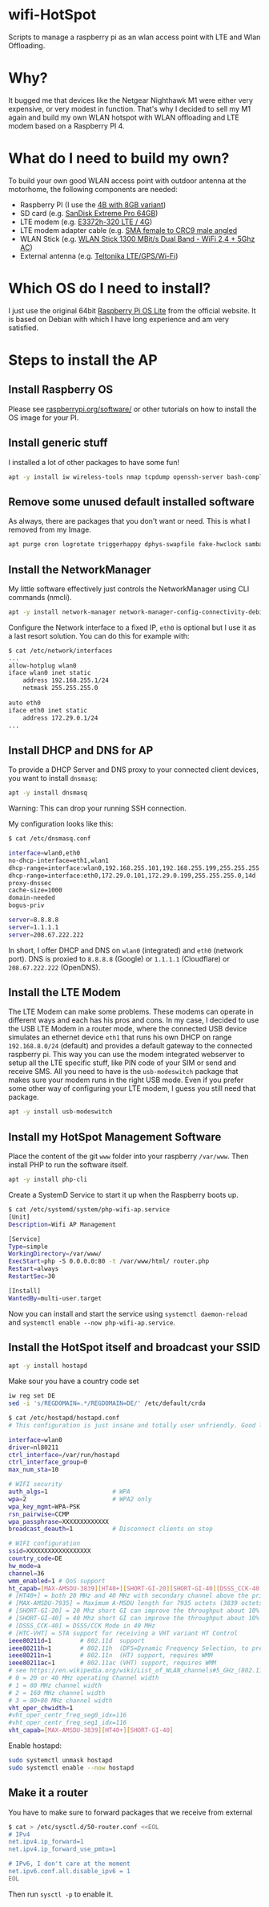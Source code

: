 # wifi-HotSpot
Scripts to manage a raspberry pi as an wlan access point with LTE and Wlan Offloading.

# Why?
It bugged me that devices like the Netgear Nighthawk M1 were either very expensive, or very modest in function.
That's why I decided to sell my M1 again and build my own WLAN hotspot with WLAN offloading and LTE modem based on a Raspberry PI 4.

# What do I need to build my own?
To build your own good WLAN access point with outdoor antenna at the motorhome, the following components are needed:
- Raspberry PI (I use the [4B with 8GB variant](https://www.amazon.de/gp/product/B0899VXM8F))
- SD card (e.g. [SanDisk Extreme Pro 64GB](https://www.amazon.de/gp/product/B07G3GMRYF))
- LTE modem (e.g. [E3372h-320 LTE / 4G](https://www.amazon.de/gp/product/B013UURTL4))
- LTE modem adapter cable (e.g. [SMA female to CRC9 male angled](https://www.amazon.de/gp/product/B091YGRLB4)
- WLAN Stick (e.g. [WLAN Stick 1300 MBit/s Dual Band - WiFi 2,4 + 5Ghz AC](https://www.amazon.de/gp/product/B08N89K14L))
- External antenna (e.g. [Teltonika LTE/GPS/Wi-Fi](https://www.amazon.de/gp/product/B07HSYP97L))

# Which OS do I need to install?
I just use the original 64bit [Raspberry Pi OS Lite](https://www.raspberrypi.org/software/operating-systems/) from the official website.
It is based on Debian with which I have long experience and am very satisfied.

# Steps to install the AP

## Install Raspberry OS
Please see [raspberrypi.org/software/](https://www.raspberrypi.org/software/) or other tutorials on how to install the OS image for your PI.

## Install generic stuff
I installed a lot of other packages to have some fun!

```bash
apt -y install iw wireless-tools nmap tcpdump openssh-server bash-completion 
```

## Remove some unused default installed software
As always, there are packages that you don't want or need. This is what I removed from my Image.

```bash
apt purge cron logrotate triggerhappy dphys-swapfile fake-hwclock samba-common resolvconf openresolv dhcpcd5

```

## Install the NetworkManager
My little software effectively just controls the NetworkManager using CLI commands (nmcli).

```bash
apt -y install network-manager network-manager-config-connectivity-debian
```

Configure the Network interface to a fixed IP, `eth0` is optional but I use it as a last resort solution.
You can do this for example with:

```bash
$ cat /etc/network/interfaces
...
allow-hotplug wlan0
iface wlan0 inet static
    address 192.168.255.1/24
    netmask 255.255.255.0
    
auto eth0
iface eth0 inet static
    address 172.29.0.1/24
...
```

## Install DHCP and DNS for AP
To provide a DHCP Server and DNS proxy to your connected client devices, you want to install `dnsmasq`:

```bash
apt -y install dnsmasq
```
Warning: This can drop your running SSH connection.

My configuration looks like this:

```bash
$ cat /etc/dnsmasq.conf 

interface=wlan0,eth0
no-dhcp-interface=eth1,wlan1
dhcp-range=interface:wlan0,192.168.255.101,192.168.255.199,255.255.255.0,14d
dhcp-range=interface:eth0,172.29.0.101,172.29.0.199,255.255.255.0,14d
proxy-dnssec
cache-size=1000
domain-needed
bogus-priv

server=8.8.8.8
server=1.1.1.1
server=208.67.222.222
```

In short, I offer DHCP and DNS on `wlan0` (integrated) and `eth0` (network port).
DNS is proxied to `8.8.8.8` (Google) or `1.1.1.1` (Cloudflare) or `208.67.222.222` (OpenDNS).

## Install the LTE Modem

The LTE Modem can make some problems. These modems can operate in different ways and each has his pros and cons. In my case, I decided to use the USB LTE Modem in a router mode, where the connected USB device simulates an ethernet device `eth1` that runs his own DHCP on range `192.168.8.0/24` (default) and provides a default gateway to the connected raspberry pi. This way you can use the modem integrated webserver to setup all the LTE specific stuff, like PIN code of your SIM or send and receive SMS. All you need to have is the `usb-modeswitch` package that makes sure your modem runs in the right USB mode. Even if you prefer some other way of configuring your LTE modem, I guess you still need that package.

```bash
apt -y install usb-modeswitch
```

## Install my HotSpot Management Software

Place the content of the git `www` folder into your raspberry `/var/www`.
Then install PHP to run the software itself.

```bash
apt -y install php-cli
```

Create a SystemD Service to start it up when the Raspberry boots up.

```bash
$ cat /etc/systemd/system/php-wifi-ap.service
[Unit]
Description=Wifi AP Management

[Service]
Type=simple
WorkingDirectory=/var/www/
ExecStart=php -S 0.0.0.0:80 -t /var/www/html/ router.php
Restart=always
RestartSec=30

[Install]
WantedBy=multi-user.target
```

Now you can install and start the service using `systemctl daemon-reload` and `systemctl enable --now php-wifi-ap.service`.

## Install the HotSpot itself and broadcast your SSID

```bash
apt -y install hostapd
```

Make sour you have a country code set
```bash
iw reg set DE
sed -i 's/REGDOMAIN=.*/REGDOMAIN=DE/' /etc/default/crda
```

```bash
$ cat /etc/hostapd/hostapd.conf
# This configuration is just insane and totally user unfriendly. Good luck!

interface=wlan0
driver=nl80211
ctrl_interface=/var/run/hostapd
ctrl_interface_group=0
max_num_sta=10

# WIFI security
auth_algs=1                  # WPA
wpa=2                        # WPA2 only
wpa_key_mgmt=WPA-PSK
rsn_pairwise=CCMP
wpa_passphrase=XXXXXXXXXXXXX
broadcast_deauth=1           # Disconnect clients on stop

# WIFI configuration
ssid=XXXXXXXXXXXXXXXXXX
country_code=DE
hw_mode=a
channel=36
wmm_enabled=1 # QoS support
ht_capab=[MAX-AMSDU-3839][HT40+][SHORT-GI-20][SHORT-GI-40][DSSS_CCK-40][HTC-VHT]
# [HT40+] = both 20 MHz and 40 MHz with secondary channel above the primary channel
# [MAX-AMSDU-7935] = Maximum A-MSDU length for 7935 octets (3839 octets if not set)
# [SHORT-GI-20] = 20 Mhz short GI can improve the throughput about 10%
# [SHORT-GI-40] = 40 Mhz short GI can improve the throughput about 10%
# [DSSS_CCK-40] = DSSS/CCK Mode in 40 MHz 
# [HTC-VHT] = STA support for receiving a VHT variant HT Control
ieee80211d=1        # 802.11d  support
ieee80211h=1        # 802.11h  (DFS=Dynamic Frequency Selection, to prevent interferences with radars)
ieee80211n=1        # 802.11n  (HT) support, requires WMM
ieee80211ac=1       # 802.11ac (VHT) support, requires WMM
# see https://en.wikipedia.org/wiki/List_of_WLAN_channels#5_GHz_(802.11a/h/j/n/ac/ax)
# 0 = 20 or 40 MHz operating Channel width
# 1 = 80 MHz channel width
# 2 = 160 MHz channel width
# 3 = 80+80 MHz channel width
vht_oper_chwidth=1
#vht_oper_centr_freq_seg0_idx=116
#vht_oper_centr_freq_seg1_idx=116
vht_capab=[MAX-AMSDU-3839][HT40+][SHORT-GI-40]
```

Enable hostapd:

```bash
sudo systemctl unmask hostapd
sudo systemctl enable --now hostapd
```

## Make it a router

You have to make sure to forward packages that we receive from external

```bash
$ cat > /etc/sysctl.d/50-router.conf <<EOL
# IPv4
net.ipv4.ip_forward=1
net.ipv4.ip_forward_use_pmtu=1

# IPv6, I don't care at the moment
net.ipv6.conf.all.disable_ipv6 = 1
EOL
```
Then run `sysctl -p` to enable it.

